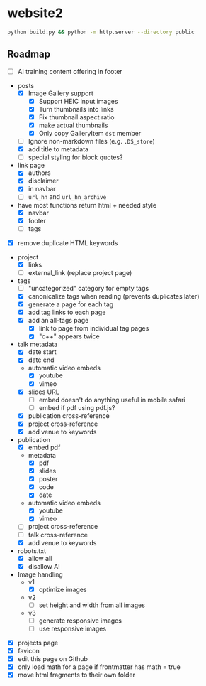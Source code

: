# website2

```bash
python build.py && python -m http.server --directory public
```

## Roadmap

- [ ] AI training content offering in footer
- posts
  - [x] Image Gallery support
    - [x] Support HEIC input images
    - [x] Turn thumbnails into links
    - [x] Fix thumbnail aspect ratio
    - [x] make actual thumbnails
    - [x] Only copy GalleryItem `dst` member
  - [ ] Ignore non-markdown files (e.g. `.DS_store`)
  - [x] add title to metadata
  - [ ] special styling for block quotes?
- link page
  - [x] authors
  - [x] disclaimer
  - [x] in navbar
  - [ ] `url_hn` and `url_hn_archive`
- have most functions return html + needed style
  - [x] navbar
  - [x] footer
  - [ ] tags
- [x] remove duplicate HTML keywords
- project
  - [x] links
  - [ ] external_link (replace project page)
- tags
  - [ ] "uncategorized" category for empty tags
  - [x] canonicalize tags when reading (prevents duplicates later)
  - [x] generate a page for each tag
  - [x] add tag links to each page
  - [x] add an all-tags page
    - [x] link to page from individual tag pages
    - [x] "c++" appears twice
- talk metadata
  - [x] date start
  - [x] date end
  - automatic video embeds
    - [x] youtube
    - [x] vimeo
  - [x] slides URL
    - [ ] embed doesn't do anything useful in mobile safari
    - [ ] embed if pdf using pdf.js?
  - [x] publication cross-reference
  - [x] project cross-reference
  - [x] add venue to keywords
- publication
  - [x] embed pdf
  - metadata
    - [x] pdf
    - [x] slides
    - [x] poster
    - [x] code
    - [x] date
  - automatic video embeds
    - [x] youtube
    - [x] vimeo
  - [ ] project cross-reference
  - [ ] talk cross-reference
  - [x] add venue to keywords
- robots.txt
  - [x] allow all
  - [x] disallow AI
- Image handling
  - v1
    - [x] optimize images
  - v2
    - [ ] set height and width from all images
  - v3
    - [ ] generate responsive images
    - [ ] use responsive images
- [x] projects page
- [x] favicon
- [x] edit this page on Github
- [x] only load math for a page if frontmatter has math = true
- [x] move html fragments to their own folder
